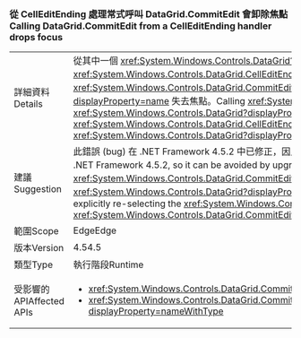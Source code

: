 ### <a name="calling-datagridcommitedit-from-a-celleditending-handler-drops-focus"></a><span data-ttu-id="b6a94-101">從 CellEditEnding 處理常式呼叫 DataGrid.CommitEdit 會卸除焦點</span><span class="sxs-lookup"><span data-stu-id="b6a94-101">Calling DataGrid.CommitEdit from a CellEditEnding handler drops focus</span></span>

|   |   |
|---|---|
|<span data-ttu-id="b6a94-102">詳細資料</span><span class="sxs-lookup"><span data-stu-id="b6a94-102">Details</span></span>|<span data-ttu-id="b6a94-103">從其中一個 <xref:System.Windows.Controls.DataGrid?displayProperty=name> 的 <xref:System.Windows.Controls.DataGrid.CellEditEnding?displayProperty=name> 事件處理常式呼叫 <xref:System.Windows.Controls.DataGrid.CommitEdit> 會導致 <xref:System.Windows.Controls.DataGrid?displayProperty=name> 失去焦點。</span><span class="sxs-lookup"><span data-stu-id="b6a94-103">Calling <xref:System.Windows.Controls.DataGrid.CommitEdit> from one of the <xref:System.Windows.Controls.DataGrid?displayProperty=name>'s <xref:System.Windows.Controls.DataGrid.CellEditEnding?displayProperty=name> event handlers causes the <xref:System.Windows.Controls.DataGrid?displayProperty=name> to lose focus.</span></span>|
|<span data-ttu-id="b6a94-104">建議</span><span class="sxs-lookup"><span data-stu-id="b6a94-104">Suggestion</span></span>|<span data-ttu-id="b6a94-105">此錯誤 (bug) 在 .NET Framework 4.5.2 中已修正，因此可藉由升級 .NET Framework 來避免。</span><span class="sxs-lookup"><span data-stu-id="b6a94-105">This bug has been fixed in the .NET Framework 4.5.2, so it can be avoided by upgrading the .NET Framework.</span></span> <span data-ttu-id="b6a94-106">或者，您也可以在呼叫 <xref:System.Windows.Controls.DataGrid.CommitEdit?displayProperty=name> 之後明確重新選取 <xref:System.Windows.Controls.DataGrid?displayProperty=name>，來避免此 Bug。</span><span class="sxs-lookup"><span data-stu-id="b6a94-106">Alternatively, it can be avoided by explicitly re-selecting the <xref:System.Windows.Controls.DataGrid?displayProperty=name> after calling <xref:System.Windows.Controls.DataGrid.CommitEdit?displayProperty=name>.</span></span>|
|<span data-ttu-id="b6a94-107">範圍</span><span class="sxs-lookup"><span data-stu-id="b6a94-107">Scope</span></span>|<span data-ttu-id="b6a94-108">Edge</span><span class="sxs-lookup"><span data-stu-id="b6a94-108">Edge</span></span>|
|<span data-ttu-id="b6a94-109">版本</span><span class="sxs-lookup"><span data-stu-id="b6a94-109">Version</span></span>|<span data-ttu-id="b6a94-110">4.5</span><span class="sxs-lookup"><span data-stu-id="b6a94-110">4.5</span></span>|
|<span data-ttu-id="b6a94-111">類型</span><span class="sxs-lookup"><span data-stu-id="b6a94-111">Type</span></span>|<span data-ttu-id="b6a94-112">執行階段</span><span class="sxs-lookup"><span data-stu-id="b6a94-112">Runtime</span></span>|
|<span data-ttu-id="b6a94-113">受影響的 API</span><span class="sxs-lookup"><span data-stu-id="b6a94-113">Affected APIs</span></span>|<ul><li><xref:System.Windows.Controls.DataGrid.CommitEdit?displayProperty=nameWithType></li><li><xref:System.Windows.Controls.DataGrid.CommitEdit(System.Windows.Controls.DataGridEditingUnit,System.Boolean)?displayProperty=nameWithType></li></ul>|

